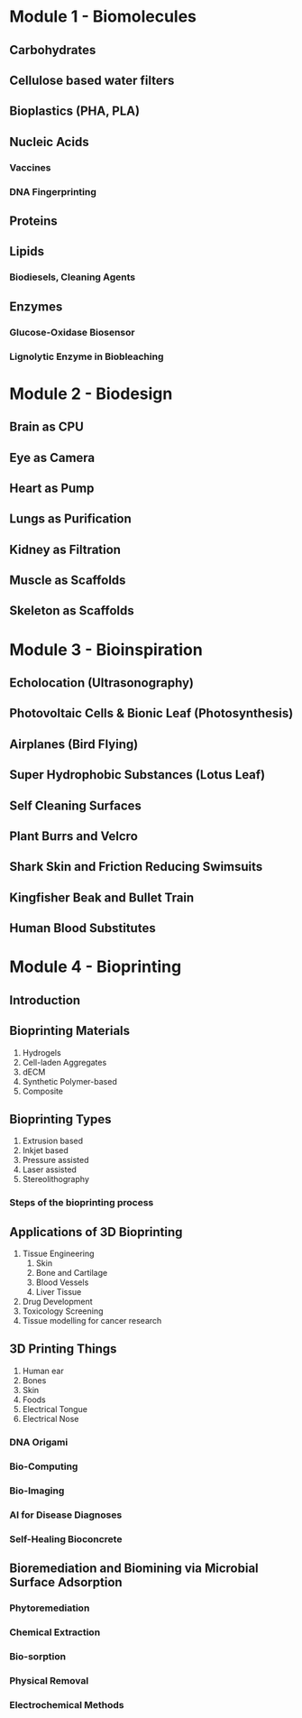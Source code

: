 # Module 1 - Biomolecules
## Carbohydrates

## Cellulose based water filters

## Bioplastics (PHA, PLA)

## Nucleic Acids

### Vaccines

### DNA Fingerprinting
## Proteins
## Lipids
### Biodiesels, Cleaning Agents
## Enzymes
### Glucose-Oxidase Biosensor
### Lignolytic Enzyme in Biobleaching
# Module 2 - Biodesign
## Brain as CPU

## Eye as Camera

## Heart as Pump

## Lungs as Purification

## Kidney as Filtration

## Muscle as Scaffolds

## Skeleton as Scaffolds
# Module 3 - Bioinspiration
## Echolocation (Ultrasonography)

## Photovoltaic Cells & Bionic Leaf (Photosynthesis)

## Airplanes (Bird Flying)

## Super Hydrophobic Substances (Lotus Leaf)

## Self Cleaning Surfaces

## Plant Burrs and Velcro

## Shark Skin and Friction Reducing Swimsuits

## Kingfisher Beak and Bullet Train

## Human Blood Substitutes
# Module 4 - Bioprinting
## Introduction

## Bioprinting Materials
1. Hydrogels
2. Cell-laden Aggregates
3. dECM
4. Synthetic Polymer-based
5. Composite

## Bioprinting Types
1. Extrusion based
2. Inkjet based
3. Pressure assisted
4. Laser assisted
5. Stereolithography

### Steps of the bioprinting process

## Applications of 3D Bioprinting
1. Tissue Engineering
    1. Skin
    2. Bone and Cartilage
    3. Blood Vessels
    4. Liver Tissue
2. Drug Development
3. Toxicology Screening
4. Tissue modelling for cancer research

## 3D Printing Things
1. Human ear
2. Bones
3. Skin
4. Foods
5. Electrical Tongue
6. Electrical Nose

### DNA Origami

### Bio-Computing

### Bio-Imaging

### AI for Disease Diagnoses

### Self-Healing Bioconcrete

## Bioremediation and Biomining via Microbial Surface Adsorption

### Phytoremediation

### Chemical Extraction

### Bio-sorption

### Physical Removal

### Electrochemical Methods


